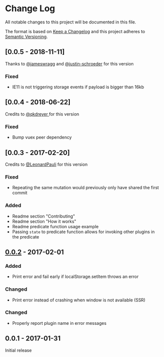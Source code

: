 # Change Log

All notable changes to this project will be documented in this file.

The format is based on [Keep a Changelog](http://keepachangelog.com/)
and this project adheres to [Semantic Versioning](http://semver.org/).

## [0.0.5 - 2018-11-11]

Thanks to [@jameswragg](https://github.com/jameswragg) and [@justin-schroeder](https://github.com/justin-schroeder) for this version

### Fixed

- IE11 is not triggering storage events if payload is bigger than 16kb

## [0.0.4 - 2018-06-22]

Credits to [@qkdreyer ](https://github.com/qkdreyer) for this version

### Fixed

- Bump vuex peer dependency

## [0.0.3 - 2017-02-20]

Credits to [@LeonardPauli](https://github.com/LeonardPauli) for this version

### Fixed

- Repeating the same mutation would previously only have shared the first commit

### Added

- Readme section "Contributing"
- Readme section "How it works"
- Readme predicate function usage example
- Passing `state` to predicate function allows for invoking other plugins in the predicate

## [0.0.2] - 2017-02-01

### Added

- Print error and fail early if localStorage.setItem throws an error

### Changed

- Print error instead of crashing when window is not available (SSR)

### Changed

- Properly report plugin name in error messages

## 0.0.1 - 2017-01-31

Initial release

[0.0.2]: https://github.com/xanf/vuex-shared-mutations/compare/v0.0.1...v0.0.2
